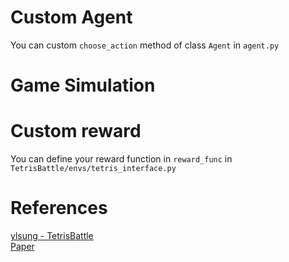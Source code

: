 # Custom Agent
You can custom `choose_action` method of class `Agent` in `agent.py`

# Game Simulation
# Custom reward
You can define your reward function in `reward_func` in `TetrisBattle/envs/tetris_interface.py`

# References
[ylsung - TetrisBattle](https://github.com/ylsung/TetrisBattle) </br>
[Paper](https://ylsung.github.io/files/tetris_battle.pdf)
